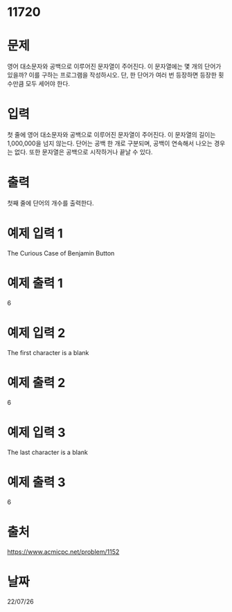 # 11720

# 문제
영어 대소문자와 공백으로 이루어진 문자열이 주어진다. 이 문자열에는 몇 개의 단어가 있을까? 이를 구하는 프로그램을 작성하시오. 단, 한 단어가 여러 번 등장하면 등장한 횟수만큼 모두 세어야 한다.

# 입력
첫 줄에 영어 대소문자와 공백으로 이루어진 문자열이 주어진다. 이 문자열의 길이는 1,000,000을 넘지 않는다. 단어는 공백 한 개로 구분되며, 공백이 연속해서 나오는 경우는 없다. 또한 문자열은 공백으로 시작하거나 끝날 수 있다.

# 출력
첫째 줄에 단어의 개수를 출력한다.

# 예제 입력 1 
The Curious Case of Benjamin Button

# 예제 출력 1 
6

# 예제 입력 2 
 The first character is a blank

# 예제 출력 2 
6

# 예제 입력 3 
The last character is a blank 

# 예제 출력 3 
6

# 출처
https://www.acmicpc.net/problem/1152

# 날짜
22/07/26
